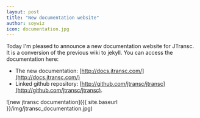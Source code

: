 ```yaml
---
layout: post
title: "New documentation website"
author: soywiz
icon: documentation.jpg
---
```


Today I'm pleased to announce a new documentation website for JTransc.
It is a conversion of the previous wiki to jekyll. You can access the documentation here:

<!--more-->

* The new documentation: [http://docs.jtransc.com/](http://docs.jtransc.com/)
* Linked github repository: [http://github.com/jtransc/jtransc](http://github.com/jtransc/jtransc).

![new jtransc documentation]({{ site.baseurl }}/img/jtransc_documentation.jpg)
